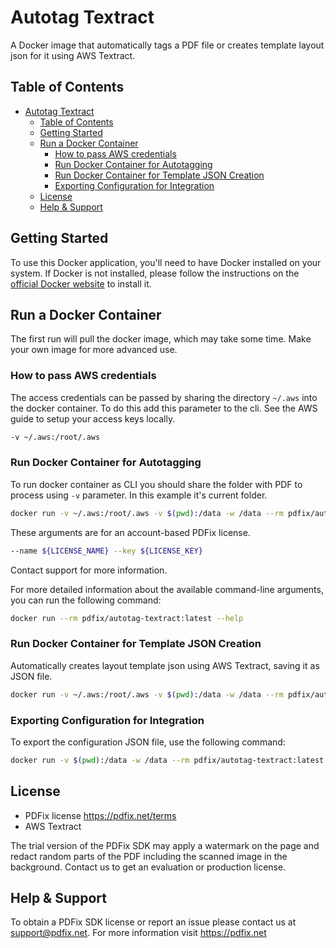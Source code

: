 # Autotag Textract

A Docker image that automatically tags a PDF file or creates template layout json for it using AWS Textract.

## Table of Contents

- [Autotag Textract](#autotag-textract)
  - [Table of Contents](#table-of-contents)
  - [Getting Started](#getting-started)
  - [Run a Docker Container ](#run-docker-container)
    - [How to pass AWS credentials](#how-to-pass-aws-credentials)
    - [Run Docker Container for Autotagging](#run-docker-container-for-autotagging)
    - [Run Docker Container for Template JSON Creation](#run-docker-container-for-template-json-creation)
    - [Exporting Configuration for Integration](#exporting-configuration-for-integration)
  - [License](#license)
  - [Help \& Support](#help--support)

## Getting Started

To use this Docker application, you'll need to have Docker installed on your system. If Docker is not installed, please follow the instructions on the [official Docker website](https://docs.docker.com/get-docker/) to install it.

## Run a Docker Container

The first run will pull the docker image, which may take some time. Make your own image for more advanced use.

### How to pass AWS credentials

The access credentials can be passed by sharing the directory `~/.aws` into the docker container. To do this add this parameter to the cli.
See the AWS guide to setup your access keys locally.

```bash
-v ~/.aws:/root/.aws
```

### Run Docker Container for Autotagging

To run docker container as CLI you should share the folder with PDF to process using `-v` parameter. In this example it's current folder.

```bash
docker run -v ~/.aws:/root/.aws -v $(pwd):/data -w /data --rm pdfix/autotag-textract:latest tag --name ${LICENSE_NAME} --key ${LICENSE_KEY} -i /data/input.pdf -o /data/output.pdf
```

These arguments are for an account-based PDFix license.

```bash
--name ${LICENSE_NAME} --key ${LICENSE_KEY}
```

Contact support for more information.

For more detailed information about the available command-line arguments, you can run the following command:

```bash
docker run --rm pdfix/autotag-textract:latest --help
```

### Run Docker Container for Template JSON Creation

Automatically creates layout template json using AWS Textract, saving it as JSON file.

```bash
docker run -v ~/.aws:/root/.aws -v $(pwd):/data -w /data --rm pdfix/autotag-textract:latest template -i /data/document.pdf -o /data/template.json
```

### Exporting Configuration for Integration

To export the configuration JSON file, use the following command:

```bash
docker run -v $(pwd):/data -w /data --rm pdfix/autotag-textract:latest config -o config.json
```

## License

- PDFix license https://pdfix.net/terms
- AWS Textract 

The trial version of the PDFix SDK may apply a watermark on the page and redact random parts of the PDF including the scanned image in the background. Contact us to get an evaluation or production license.

## Help & Support

To obtain a PDFix SDK license or report an issue please contact us at support@pdfix.net.
For more information visit https://pdfix.net
